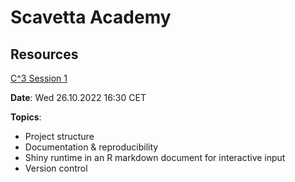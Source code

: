 # Scavetta Academy

## Resources

[C\^3 Session 1](https://github.com/Scavetta/Academy/tree/main/c_cubed/session_1)

**Date**: Wed 26.10.2022 16:30 CET

**Topics**:

-   Project structure
-   Documentation & reproducibility
-   Shiny runtime in an R markdown document for interactive input
-   Version control
